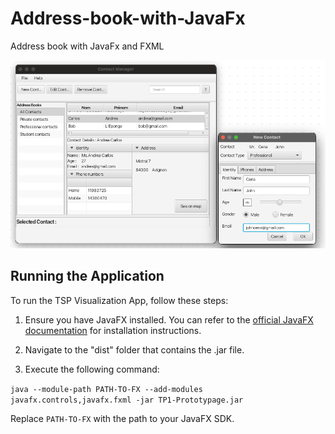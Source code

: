 # Address-book-with-JavaFx
Address book with JavaFx and FXML

![App Screenshot](adresse.png)

## Running the Application
To run the TSP Visualization App, follow these steps:

1. Ensure you have JavaFX installed. You can refer to the [official JavaFX documentation](https://openjfx.io/openjfx-docs/install-javafx) for installation instructions.

2. Navigate to the "dist" folder that contains the .jar file.

3. Execute the following command:
   
`java --module-path PATH-TO-FX --add-modules javafx.controls,javafx.fxml -jar TP1-Prototypage.jar`

Replace `PATH-TO-FX` with the path to your JavaFX SDK.
